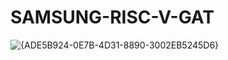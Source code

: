 # SAMSUNG-RISC-V-GAT
![{ADE5B924-0E7B-4D31-8890-3002EB5245D6}](https://github.com/user-attachments/assets/292c7f30-d14d-44c2-a871-794b20bbfc8d)
